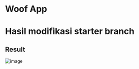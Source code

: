Woof App
==================================

# Hasil modifikasi starter branch
## Result
![image](https://github.com/user-attachments/assets/904b1558-8563-485f-97a5-dc8e58247efb)


